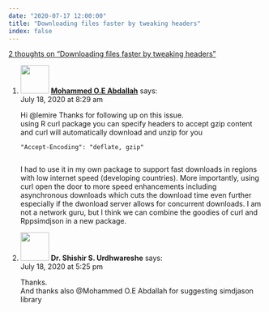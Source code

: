 ```yaml
---
date: "2020-07-17 12:00:00"
title: "Downloading files faster by tweaking headers"
index: false
---
```


[2 thoughts on &ldquo;Downloading files faster by tweaking headers&rdquo;](/lemire/blog/2020/07-17-downloading-files-faster-by-tweaking-headers)

<ol class="comment-list">
<li id="comment-539032" class="comment even thread-even depth-1">
<div class="comment-author vcard">
<img alt src="https://secure.gravatar.com/avatar/0e8f9e5293feb1792ee2ad1a8cf14051?s=56&#038;d=mm&#038;r=g" srcset="https://secure.gravatar.com/avatar/0e8f9e5293feb1792ee2ad1a8cf14051?s=112&#038;d=mm&#038;r=g 2x" class="avatar avatar-56 photo" height="56" width="56" decoding="async" /> <b class="fn"><a href="https://melsiddieg.github.io/" class="url" rel="ugc external nofollow">Mohammed O.E Abdallah</a></b> <span class="says">says:</span> </div>
<div class="comment-metadata"><time datetime="2020-07-18T08:29:27+00:00">July 18, 2020 at 8:29 am</time></a> </div>
<div class="comment-content">
<p>Hi @lemire Thanks for following up on this issue.<br/>
using R curl package you can specify headers to accept gzip content and curl will automatically download and unzip for you</p>
<p><code>"Accept-Encoding": "deflate, gzip"<br/>
</code></p>
<p>I had to use it in my own package to support fast downloads in regions with low internet speed (developing countries). More importantly, using curl open the door to more speed enhancements including asynchronous downloads which cuts the download time even further especially if the dwonload server allows for concurrent downloads. I am not a network guru, but I think we can combine the goodies of curl and Rppsimdjson in a new package.</p>
</div>
</li>
<li id="comment-539082" class="comment odd alt thread-odd thread-alt depth-1">
<div class="comment-author vcard">
<img alt src="https://secure.gravatar.com/avatar/5726907110cebc4862b0650738fb420d?s=56&#038;d=mm&#038;r=g" srcset="https://secure.gravatar.com/avatar/5726907110cebc4862b0650738fb420d?s=112&#038;d=mm&#038;r=g 2x" class="avatar avatar-56 photo" height="56" width="56" decoding="async" /> <b class="fn">Dr. Shishir S. Urdhwareshe</b> <span class="says">says:</span> </div>
<div class="comment-metadata"><time datetime="2020-07-18T17:25:11+00:00">July 18, 2020 at 5:25 pm</time></a> </div>
<div class="comment-content">
<p>Thanks.<br/>
And thanks also @Mohammed O.E Abdallah for suggesting simdjason library</p>
</div>
</li>
</ol>
